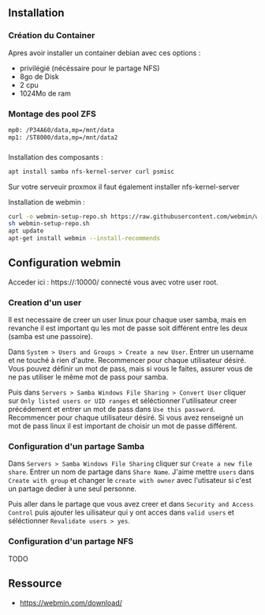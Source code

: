 



## Installation

### Création du Container

Apres avoir installer un container debian avec ces options : 

- privilégié (nécéssaire pour le partage NFS)
- 8go de Disk
- 2 cpu
- 1024Mo de ram

### Montage des pool ZFS

~~~bash
mp0: /P34A60/data,mp=/mnt/data
mp1: /ST8000/data,mp=/mnt/data2
~~~

### 

Installation des composants :

~~~bash
apt install samba nfs-kernel-server curl psmisc
~~~

Sur votre serveuir proxmox il faut également installer nfs-kernel-server

Installation de webmin : 

~~~bash
curl -o webmin-setup-repo.sh https://raw.githubusercontent.com/webmin/webmin/master/webmin-setup-repo.sh
sh webmin-setup-repo.sh
apt update
apt-get install webmin --install-recommends
~~~

## Configuration webmin

Acceder ici : https://<ip de votre container>:10000/ connecté vous avec votre user root. 

### Creation d'un user

Il est necessaire de creer un user linux pour chaque user samba, mais en revanche il est important qu les mot de passe soit différent entre les deux (samba est une passoire).

Dans `System > Users and Groups > Create a new User`.
Entrer un username et ne touché à rien d'autre. Recommencer pour chaque utilisateur désiré. 
Vous pouvez définir un mot de pass, mais si vous le faites, assurer vous de ne pas utiliser le même mot de pass pour samba.

Puis dans `Servers > Samba Windows File Sharing > Convert User` cliquer sur `Only listed users or UID ranges` et séléctionner l'utilisateur creer précédement et entrer un mot de pass dans `Use this password`. Recommencer pour chaque utilisateur désiré. 
Si vous avez renseigné un mot de pass linux il est important de choisir un mot de passe différent. 


### Configuration d'un partage Samba

Dans `Servers > Samba Windows File Sharing` cliquer sur `Create a new file share`. 
Entrer un nom de partage dans `Share Name`. J'aime mettre `users` dans `Create with group` et changer le `create with owner` avec l'utisateur si c'est un partage dedier à une seul personne.

Puis aller dans le partage que vous avez creer et dans `Security and Access Control` puis ajouter les uilisateur qui y ont acces dans `valid users` et séléctionner `Revalidate users > yes`. 

### Configuration d'un partage NFS

TODO


## Ressource 

- https://webmin.com/download/